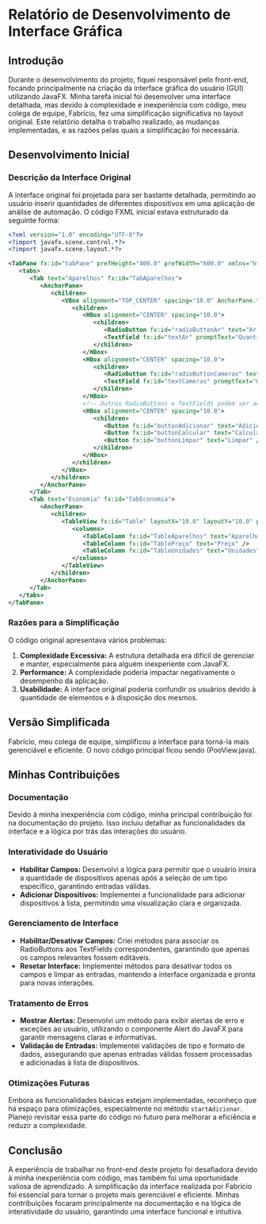 # Relatório de Desenvolvimento de Interface Gráfica

## Introdução

Durante o desenvolvimento do projeto, fiquei responsável pelo front-end, focando principalmente na criação da interface gráfica do usuário (GUI) utilizando JavaFX. Minha tarefa inicial foi desenvolver uma interface detalhada, mas devido à complexidade e inexperiência com código, meu colega de equipe, Fabrício, fez uma simplificação significativa no layout original. Este relatório detalha o trabalho realizado, as mudanças implementadas, e as razões pelas quais a simplificação foi necessária.

## Desenvolvimento Inicial

### Descrição da Interface Original

A interface original foi projetada para ser bastante detalhada, permitindo ao usuário inserir quantidades de diferentes dispositivos em uma aplicação de análise de automação. O código FXML inicial estava estruturado da seguinte forma:

```xml
<?xml version="1.0" encoding="UTF-8"?>
<?import javafx.scene.control.*?>
<?import javafx.scene.layout.*?>

<TabPane fx:id="tabPane" prefHeight="400.0" prefWidth="600.0" xmlns="http://javafx.com/javafx/8.0.171" xmlns:fx="http://javafx.com/fxml/1" fx:controller="AppController">
   <tabs>
      <Tab text="Aparelhos" fx:id="TabAparelhos">
         <AnchorPane>
            <children>
               <VBox alignment="TOP_CENTER" spacing="10.0" AnchorPane.topAnchor="10.0" AnchorPane.leftAnchor="10.0" AnchorPane.rightAnchor="10.0">
                  <children>
                     <HBox alignment="CENTER" spacing="10.0">
                        <children>
                           <RadioButton fx:id="radioButtonAr" text="Ar Condicionado" />
                           <TextField fx:id="textAr" promptText="Quantidade" />
                        </children>
                     </HBox>
                     <HBox alignment="CENTER" spacing="10.0">
                        <children>
                           <RadioButton fx:id="radioButtonCameras" text="Câmeras" />
                           <TextField fx:id="textCameras" promptText="Quantidade" />
                        </children>
                     </HBox>
                     <!-- Outros RadioButtons e TextFields podem ser adicionados aqui -->
                     <HBox alignment="CENTER" spacing="10.0">
                        <children>
                           <Button fx:id="buttonAdicionar" text="Adicionar" />
                           <Button fx:id="buttonCalcular" text="Calcular" />
                           <Button fx:id="buttonLimpar" text="Limpar" />
                        </children>
                     </HBox>
                  </children>
               </VBox>
            </children>
         </AnchorPane>
      </Tab>
      <Tab text="Economia" fx:id="TabEconomia">
         <AnchorPane>
            <children>
               <TableView fx:id="Table" layoutX="10.0" layoutY="10.0" prefHeight="200.0" prefWidth="580.0">
                  <columns>
                     <TableColumn fx:id="TableAparelhos" text="Aparelho" />
                     <TableColumn fx:id="TablePreço" text="Preço" />
                     <TableColumn fx:id="TableUnidades" text="Unidades" />
                  </columns>
               </TableView>
            </children>
         </AnchorPane>
      </Tab>
   </tabs>
</TabPane>
```

### Razões para a Simplificação

O código original apresentava vários problemas:

1. **Complexidade Excessiva:** A estrutura detalhada era difícil de gerenciar e manter, especialmente para alguém inexperiente com JavaFX.
2. **Performance:** A complexidade poderia impactar negativamente o desempenho da aplicação.
3. **Usabilidade:** A interface original poderia confundir os usuários devido à quantidade de elementos e à disposição dos mesmos.

## Versão Simplificada

Fabrício, meu colega de equipe, simplificou a interface para torná-la mais gerenciável e eficiente. O novo código principal ficou sendo (PooView.java).

## Minhas Contribuições

### Documentação

Devido à minha inexperiência com código, minha principal contribuição foi na documentação do projeto. Isso incluiu detalhar as funcionalidades da interface e a lógica por trás das interações do usuário.

### Interatividade do Usuário

- **Habilitar Campos:** Desenvolvi a lógica para permitir que o usuário insira a quantidade de dispositivos apenas após a seleção de um tipo específico, garantindo entradas válidas.
- **Adicionar Dispositivos:** Implementei a funcionalidade para adicionar dispositivos à lista, permitindo uma visualização clara e organizada.

### Gerenciamento de Interface

- **Habilitar/Desativar Campos:** Criei métodos para associar os RadioButtons aos TextFields correspondentes, garantindo que apenas os campos relevantes fossem editáveis.
- **Resetar Interface:** Implementei métodos para desativar todos os campos e limpar as entradas, mantendo a interface organizada e pronta para novas interações.

### Tratamento de Erros

- **Mostrar Alertas:** Desenvolvi um método para exibir alertas de erro e exceções ao usuário, utilizando o componente Alert do JavaFX para garantir mensagens claras e informativas.
- **Validação de Entradas:** Implementei validações de tipo e formato de dados, assegurando que apenas entradas válidas fossem processadas e adicionadas à lista de dispositivos.

### Otimizações Futuras

Embora as funcionalidades básicas estejam implementadas, reconheço que há espaço para otimizações, especialmente no método `startAdicionar`. Planejo revisitar essa parte do código no futuro para melhorar a eficiência e reduzir a complexidade.

## Conclusão

A experiência de trabalhar no front-end deste projeto foi desafiadora devido à minha inexperiência com código, mas também foi uma oportunidade valiosa de aprendizado. A simplificação da interface realizada por Fabrício foi essencial para tornar o projeto mais gerenciável e eficiente. Minhas contribuições focaram principalmente na documentação e na lógica de interatividade do usuário, garantindo uma interface funcional e intuitiva.
